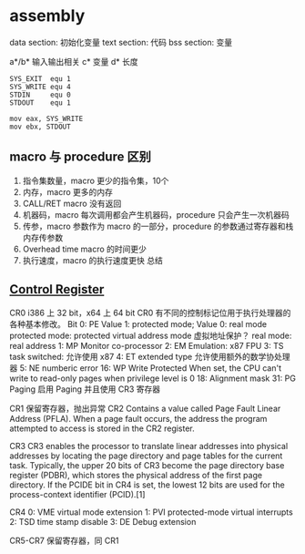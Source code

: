 # assembly

data section: 初始化变量
text section: 代码
bss section: 变量

a*/b* 输入输出相关
c* 变量
d* 长度

```assembly
SYS_EXIT  equ 1
SYS_WRITE equ 4
STDIN     equ 0
STDOUT    equ 1

mov eax, SYS_WRITE         
mov ebx, STDOUT
```


## macro 与 procedure 区别
1. 指令集数量，macro 更少的指令集，10个
2. 内存，macro 更多的内存
3. CALL/RET macro 没有返回
4. 机器码，macro 每次调用都会产生机器码，procedure 只会产生一次机器码
5. 传参，macro 参数作为 macro 的一部分，procedure 的参数通过寄存器和栈内存传参数
6. Overhead time macro 的时间更少
7. 执行速度，macro 的执行速度更快
总结


## [Control Register](https://en.wikipedia.org/wiki/Control_register)
CR0 i386 上 32 bit，x64 上 64 bit
CR0 有不同的控制标记位用于执行处理器的各种基本修改。 
Bit
0: PE
Value 1: protected mode; Value 0: real mode
protected mode: protected virtual address mode 虚拟地址保护？
real mode: real address
1: MP
Monitor co-processor
2: EM
Emulation: x87 FPU
3: TS
task switched: 允许使用 x87
4: ET
extended type 允许使用额外的数学协处理器
5: NE
numberic error
16: WP
Write Protected When set, the CPU can't write to read-only pages when privilege level is 0
18: Alignment mask
31: PG Paging 启用 Paging 并且使用 CR3 寄存器

CR1 保留寄存器，抛出异常
CR2
Contains a value called Page Fault Linear Address (PFLA). When a page fault occurs, the address the program attempted to access is stored in the CR2 register.

CR3
CR3 enables the processor to translate linear addresses into physical addresses by locating the page directory and page tables for the current task. Typically, the upper 20 bits of CR3 become the page directory base register (PDBR), which stores the physical address of the first page directory. If the PCIDE bit in CR4 is set, the lowest 12 bits are used for the process-context identifier (PCID).[1]

CR4
0: VME virtual mode extension
1: PVI protected-mode virtual interrupts
2: TSD time stamp disable
3: DE Debug extension

CR5-CR7 保留寄存器，同 CR1

